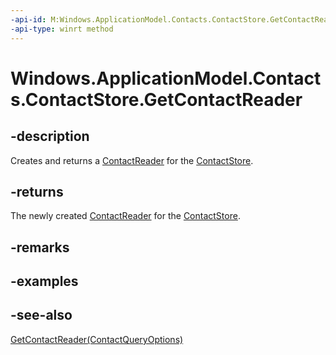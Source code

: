 ----api-id: M:Windows.ApplicationModel.Contacts.ContactStore.GetContactReader
-api-type: winrt method
---<!-- Method syntaxpublic Windows.ApplicationModel.Contacts.ContactReader GetContactReader()--># Windows.ApplicationModel.Contacts.ContactStore.GetContactReader## -descriptionCreates and returns a [ContactReader](contactreader.md) for the [ContactStore](contactstore.md).## -returnsThe newly created [ContactReader](contactreader.md) for the [ContactStore](contactstore.md).## -remarks## -examples## -see-also[GetContactReader(ContactQueryOptions)](contactstore_getcontactreader_1032732501.md)